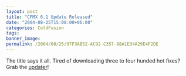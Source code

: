 ```yaml
---
layout: post
title: "CFMX 6.1 Update Released"
date: "2004-08-25T15:08:00+06:00"
categories: ColdFusion 
tags: 
banner_image: 
permalink: /2004/08/25/97F3AB52-AC92-C357-88A1E34A29E4F2DE
---
```


The title says it all. Tired of downloading three to four hunded hot fixes? Grab the <a href="http://www.macromedia.com/support/coldfusion/ts/documents/cfmx61_updater.htm">updater</a>!
